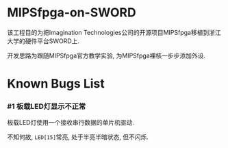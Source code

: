 # MIPSfpga-on-SWORD

该工程目的为把Imagination Technologies公司的开源项目MIPSfpga移植到浙江大学的硬件平台SWORD上.

开发思路为跟随MIPSfpga官方教学实验, 为MIPSfpga裸核一步步添加外设.



# Known Bugs List

### #1 板载LED灯显示不正常

板载LED灯使用一个接收串行数据的单片机驱动.

不知何故, `LED[15]`常亮, 处于半亮半暗状态, 但不闪烁.
